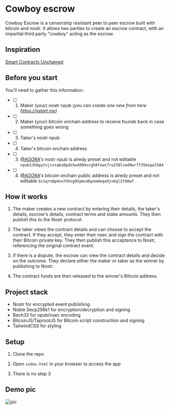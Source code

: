 # Cowboy escrow
Cowboy Escrow is a censorship resistant peer to peer escrow built with bitcoin and nostr. It allows two parties to create an escrow contract, with an impartial third party "cowboy" acting as the escrow.

## Inspiration

[Smart Contracts Unchained](https://zmnscpxj.github.io/bitcoin/unchained.html)

## Before you start
You'll need to gather this information:
- [ ] 1. Maker (your) nostr npub _(you can create one new from here https://nstart.me)_
- [ ] 2. Maker (your) bitcoin onchain address to receive founds back in case something goes wrong
- [ ] 3. Taker's nostr npub
- [ ] 4. Taker's bitcoin onchain address
- [ ] 3. [@AGORA](https://iris.to/agora_sn)'s nostr npub is alredy preset and not editable `npub13kkpytvjcxsqka9pdshw3094urgh8fxwx7ru258lved9wr7f35mspal584`
- [ ] 4. [@AGORA](https://coinos.io/pay/AGORA)'s bitcoin onchain public address is alredy preset and not editable `bc1qrn8p4sn7hhng95pmvdkpnm4eqx0jv6ql2t98wf`


## How it works

1. The maker creates a new contract by entering their details, the taker's details, escrow's details, contract terms and stake amounts. They then publish this to the Nostr protocol.

2. The taker views the contract details and can choose to accept the contract. If they accept, they enter their nsec and sign the contract with their Bitcoin private key. They then publish this acceptance to Nostr, referencing the original contract event.

3. If there is a dispute, the escrow can view the contract details and decide on the outcome. They declare either the maker or taker as the winner by publishing to Nostr.

4. The contract funds are then released to the winner's Bitcoin address.

## Project stack

- Nostr for encrypted event publishing
- Noble Secp256k1 for encryption/decryption and signing
- Bech32 for npub/nsec encoding
- BitcoinJS/TaprootJS for Bitcoin script construction and signing
- TailwindCSS for styling

## Setup

1. Clone the repo

2. Open `index.html` in your browser to access the app

3. There is no step 3

## Demo pic

![pic](https://github.com/ArcadeLabsInc/celebrity-escrow/assets/14167547/595d78d9-6a3d-4b67-a63a-118e86d0076e)

